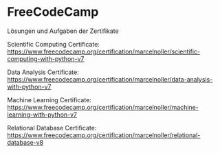 # FreeCodeCamp
Lösungen und Aufgaben der Zertifikate 


Scientific Computing Certificate: https://www.freecodecamp.org/certification/marcelnoller/scientific-computing-with-python-v7

Data Analysis Certificate: https://www.freecodecamp.org/certification/marcelnoller/data-analysis-with-python-v7

Machine Learning Certificate: https://www.freecodecamp.org/certification/marcelnoller/machine-learning-with-python-v7

Relational Database Certificate: https://www.freecodecamp.org/certification/marcelnoller/relational-database-v8
